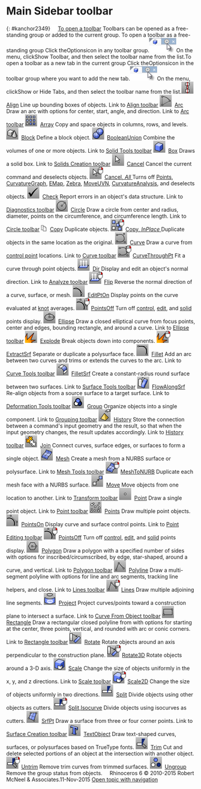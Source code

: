 ---
---


# Main Sidebar toolbar
{: #kanchor2349}
 [![images/transparent.gif](images/transparent.gif)To open a toolbar](javascript:void(0);) Toolbars can be opened as a free-standing group or added to the current group.
To open a toolbar as a free-standing group
Click theOptionsicon in any toolbar group.![images/toolbar-howtoopen.png](images/toolbar-howtoopen.png)On the menu, clickShow Toolbar, and then select the toolbar name from the list.To open a toolbar as a new tab in the current group
Click theOptionsicon in the toolbar group where you want to add the new tab.![images/toolbar-howtoopen.png](images/toolbar-howtoopen.png)On the menu, clickShow or Hide Tabs, and then select the toolbar name from the list.![images/align.png](images/align.png) [Align](align.html) 
Line up bounding boxes of objects.
Link to [Align toolbar](align-toolbar.html) 
![images/arc.png](images/arc.png) [Arc](arc.html) 
Draw an arc with options for center, start, angle, and direction.
Link to [Arc toolbar](arc-toolbar.html) 
![images/array.png](images/array.png) [Array](array.html) 
Copy and space objects in columns, rows, and levels.
![images/block.png](images/block.png) [Block](block.html) 
Define a block object.
![images/booleanunion.png](images/booleanunion.png) [BooleanUnion](booleanunion.html) 
Combine the volumes of one or more objects.
Link to [Solid Tools toolbar](solid-tools-toolbar.html) 
![images/box.png](images/box.png) [Box](box.html) 
Draws a solid box.
Link to [Solids Creation toolbar](solid-creation-toolbar.html) 
![images/cancel.png](images/cancel.png) [Cancel](cancel.html) 
Cancel the current command and deselects objects.
![images/cancel-all.png](images/cancel-all.png) [Cancel, *All* ](cancel.html) 
Turns off [Points](pointson.html), [CurvatureGraph](curvaturegraph.html), [EMap](emap.html), [Zebra](zebra.html), [MoveUVN](moveuvn.html), [CurvatureAnalysis](curvatureanalysis.html), and deselects objects.
![images/check.png](images/check.png) [Check](check.html) 
Report errors in an object's data structure.
Link to [Diagnostics toolbar](diagnostics-toolbar.html) 
![images/circle.png](images/circle.png) [Circle](circle.html) 
Draw a circle from center and radius, diameter, points on the circumference, and circumference length.
Link to [Circle toolbar](circle-toolbar.html) 
![images/copy.png](images/copy.png) [Copy](copy.html) 
Duplicate objects.
![images/copy-inplace-rt.png](images/copy-inplace-rt.png) [Copy, *InPlace* ](copy.html#inplace) 
Duplicate objects in the same location as the original.
![images/curve.png](images/curve.png) [Curve](curve.html) 
Draw a curve from [control point](controlpoint.html) locations.
Link to [Curve toolbar](curve-toolbar.html) 
![images/curvethroughpt.png](images/curvethroughpt.png) [CurveThroughPt](curvethroughpt.html) 
Fit a curve through point objects.
![images/direction.png](images/direction.png) [Dir](dir.html) 
Display and edit an object's normal direction.
Link to [Analyze toolbar](analyze-toolbar.html) 
![images/flip.png](images/flip.png) [Flip](flip.html) 
Reverse the normal direction of a curve, surface, or mesh.
![images/editpton.png](images/editpton.png) [EditPtOn](pointson.html#editpton) 
Display points on the curve evaluated at [knot](knot.html) averages.
![images/pointsoff.png](images/pointsoff.png) [PointsOff](pointson.html#pointsoff) 
Turn off [control](pointson.html), [edit](pointson.html#editpton), and [solid](pointson.html#solidpton) points display.
![images/ellipse.png](images/ellipse.png) [Ellipse](ellipse.html) 
Draw a closed elliptical curve from focus points, center and edges, bounding rectangle, and around a curve.
Link to [Ellipse toolbar](ellipse-toolbar.html) 
![images/explode.png](images/explode.png) [Explode](explode.html) 
Break objects down into components.
![images/extractsrf-explode-rt.png](images/extractsrf-explode-rt.png) [ExtractSrf](extractsrf.html) 
Separate or duplicate a polysurface face.
![images/fillet.png](images/fillet.png) [Fillet](fillet.html) 
Add an arc between two curves and trims or extends the curves to the arc.
Link to [Curve Tools toolbar](curve-tools-toolbar.html) 
![images/filletsrf.png](images/filletsrf.png) [FilletSrf](filletsrf.html) 
Create a constant-radius round surface between two surfaces.
Link to [Surface Tools toolbar](surface-tools-toolbar.html) 
![images/flowalongsrf.png](images/flowalongsrf.png) [FlowAlongSrf](flowalongsrf.html) 
Re-align objects from a source surface to a target surface.
Link to [Deformation Tools toolbar](deformation-tools-toolbar.html) 
![images/group.png](images/group.png) [Group](group.html) 
Organize objects into a single component.
Link to [Grouping toolbar](grouping-toolbar.html) 
![images/history.png](images/history.png) [History](history.html) 
Store the connection between a command's input geometry and the result, so that when the input geometry changes, the result updates accordingly.
Link to [History toolbar](history-toolbar.html) 
![images/join.png](images/join.png) [Join](join.html) 
Connect curves, surface edges, or surfaces to form a single object.
![images/mesh.png](images/mesh.png) [Mesh](mesh.html) 
Create a mesh from a NURBS surface or polysurface.
Link to [Mesh Tools toolbar](mesh-tools-toolbar.html) 
![images/meshtonurb.png](images/meshtonurb.png) [MeshToNURB](meshtonurb.html) 
Duplicate each mesh face with a NURBS surface.
![images/move.png](images/move.png) [Move](move.html) 
Move objects from one location to another.
Link to [Transform toolbar](transform-toolbar.html) 
![images/point.png](images/point.png) [Point](point.html) 
Draw a single point object.
Link to [Point toolbar](point-toolbar.html) 
![images/points.png](images/points.png) [Points](points.html) 
Draw multiple point objects.
![images/pointson.png](images/pointson.png) [PointsOn](pointson.html) 
Display curve and surface control points.
Link to [Point Editing toolbar](point-edit-toolbar.html) 
![images/pointsoff.png](images/pointsoff.png) [PointsOff](pointson.html#pointsoff) 
Turn off [control](pointson.html), [edit](pointson.html#editpton), and [solid](pointson.html#solidpton) points display.
![images/polygon.png](images/polygon.png) [Polygon](polygon.html) 
Draw a polygon with a specified number of sides with options for inscribed/circumscribed, by edge, star-shaped, around a curve, and vertical.
Link to [Polygon toolbar](polygon-toolbar.html) 
![images/polyline.png](images/polyline.png) [Polyline](polyline.html) 
Draw a multi-segment polyline with options for line and arc segments, tracking line helpers, and close.
Link to [Lines toolbar](lines-toolbar.html) 
![images/lines.png](images/lines.png) [Lines](lines.html) 
Draw multiple adjoining line segments.
![images/project.png](images/project.png) [Project](project.html) 
Project curves/points toward a construction plane to intersect a surface.
Link to [Curve From Object toolbar](curve-from-object-toolbar.html) 
![images/rectangle-corner.png](images/rectangle-corner.png) [Rectangle](rectangle.html) 
Draw a rectangular closed polyline from with options for starting at the center, three points, vertical, and rounded with arc or conic corners.
Link to [Rectangle toolbar](rectangle-toolbar.html) 
![images/rotate.png](images/rotate.png) [Rotate](rotate.html) 
Rotate objects around an axis perpendicular to the construction plane.
![images/rotate3d-rotate-rt.png](images/rotate3d-rotate-rt.png) [Rotate3D](rotate3d.html) 
Rotate objects around a 3-D axis.
![images/scale.png](images/scale.png) [Scale](scale.html) 
Change the size of objects uniformly in the x, y, and z&#160;directions.
Link to [Scale toolbar](scale-toolbar.html) 
![images/scale2d-scale-rt.png](images/scale2d-scale-rt.png) [Scale2D](scale2d.html) 
Change the size of objects uniformly in two directions.
![images/split.png](images/split.png) [Split](split.html) 
Divide objects using other objects as cutters.
![images/split-isocurve.png](images/split-isocurve.png) [Split,Isocurve](split.html#isocurve) 
Divide objects using isocurves as cutters.
![images/srfpt.png](images/srfpt.png) [SrfPt](srfpt.html) 
Draw a surface from three or four corner points.
Link to [Surface Creation toolbar](surface-creation-toolbar.html) 
![images/textobject.png](images/textobject.png) [TextObject](textobject.html) 
Draw text-shaped curves, surfaces, or polysurfaces based on TrueType fonts.
![images/trim.png](images/trim.png) [Trim](trim.html) 
Cut and delete selected portions of an object at the intersection with another object.
![images/untrim-trim-rt.png](images/untrim-trim-rt.png) [Untrim](trim.html#untrim) 
Remove trim curves from trimmed surfaces.
![images/ungroup.png](images/ungroup.png) [Ungroup](group.html#ungroup) 
Remove the group status from objects.
&#160;
&#160;
Rhinoceros 6 © 2010-2015 Robert McNeel &amp; Associates.11-Nov-2015
 [Open topic with navigation](main-sidebar-toolbar.html) 


